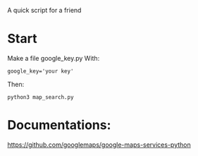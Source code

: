 A quick script for a friend

# Start
Make a file google_key.py
With:
```
google_key='your key'
```
Then:
```
python3 map_search.py
```

# Documentations: 
https://github.com/googlemaps/google-maps-services-python
